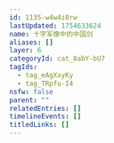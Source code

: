 ```yaml
---
id: 1135-w4w4i0rw
lastUpdated: 1754633624
name: 十字军像中的中国剑
aliases: []
layer: 6
categoryId: cat_8abY-bU7
tagIds:
  - tag_eAgXxyKy
  - tag_TRpfu-I4
nsfw: false
parent: ""
relatedEntries: []
timelineEvents: []
titledLinks: []
---
```


